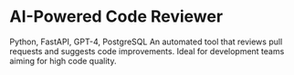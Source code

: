 # AI-Powered Code Reviewer

Python, FastAPI, GPT-4, PostgreSQL
An automated tool that reviews pull requests and suggests code improvements. Ideal for development teams aiming for high code quality.
